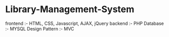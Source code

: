 # Library-Management-System
frontend :- HTML, CSS, Javascript, AJAX, jQuery
backend :- PHP
Database :- MYSQL
Design Pattern :- MVC
